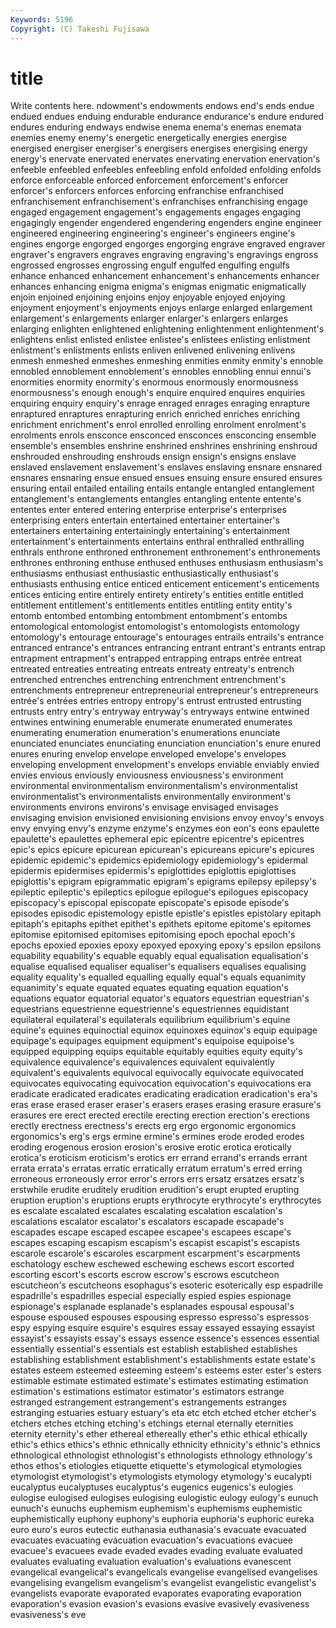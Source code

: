 ```yaml
---
Keywords: 5196 
Copyright: (C) Takeshi Fujisawa
---
```


# title

Write contents here.
ndowment's endowments
endows end's ends endue endued endues enduing endurable endurance endurance's
endure endured endures enduring endways endwise enema enema's enemas enemata
enemies enemy enemy's energetic energetically energies energise energised energiser energiser's
energisers energises energising energy energy's enervate enervated enervates enervating enervation
enervation's enfeeble enfeebled enfeebles enfeebling enfold enfolded enfolding enfolds enforce
enforceable enforced enforcement enforcement's enforcer enforcer's enforcers enforces enforcing enfranchise
enfranchised enfranchisement enfranchisement's enfranchises enfranchising engage engaged engagement engagement's engagements
engages engaging engagingly engender engendered engendering engenders engine engineer engineered
engineering engineering's engineer's engineers engine's engines engorge engorged engorges engorging
engrave engraved engraver engraver's engravers engraves engraving engraving's engravings engross
engrossed engrosses engrossing engulf engulfed engulfing engulfs enhance enhanced enhancement
enhancement's enhancements enhancer enhances enhancing enigma enigma's enigmas enigmatic enigmatically
enjoin enjoined enjoining enjoins enjoy enjoyable enjoyed enjoying enjoyment enjoyment's
enjoyments enjoys enlarge enlarged enlargement enlargement's enlargements enlarger enlarger's enlargers
enlarges enlarging enlighten enlightened enlightening enlightenment enlightenment's enlightens enlist enlisted
enlistee enlistee's enlistees enlisting enlistment enlistment's enlistments enlists enliven enlivened
enlivening enlivens enmesh enmeshed enmeshes enmeshing enmities enmity enmity's ennoble
ennobled ennoblement ennoblement's ennobles ennobling ennui ennui's enormities enormity enormity's
enormous enormously enormousness enormousness's enough enough's enquire enquired enquires enquiries
enquiring enquiry enquiry's enrage enraged enrages enraging enrapture enraptured enraptures
enrapturing enrich enriched enriches enriching enrichment enrichment's enrol enrolled enrolling
enrolment enrolment's enrolments enrols ensconce ensconced ensconces ensconcing ensemble ensemble's
ensembles enshrine enshrined enshrines enshrining enshroud enshrouded enshrouding enshrouds ensign
ensign's ensigns enslave enslaved enslavement enslavement's enslaves enslaving ensnare ensnared
ensnares ensnaring ensue ensued ensues ensuing ensure ensured ensures ensuring
entail entailed entailing entails entangle entangled entanglement entanglement's entanglements entangles
entangling entente entente's ententes enter entered entering enterprise enterprise's enterprises
enterprising enters entertain entertained entertainer entertainer's entertainers entertaining entertainingly entertaining's
entertainment entertainment's entertainments entertains enthral enthralled enthralling enthrals enthrone enthroned
enthronement enthronement's enthronements enthrones enthroning enthuse enthused enthuses enthusiasm enthusiasm's
enthusiasms enthusiast enthusiastic enthusiastically enthusiast's enthusiasts enthusing entice enticed enticement
enticement's enticements entices enticing entire entirely entirety entirety's entities entitle
entitled entitlement entitlement's entitlements entitles entitling entity entity's entomb entombed
entombing entombment entombment's entombs entomological entomologist entomologist's entomologists entomology entomology's
entourage entourage's entourages entrails entrails's entrance entranced entrance's entrances entrancing
entrant entrant's entrants entrap entrapment entrapment's entrapped entrapping entraps entrée
entreat entreated entreaties entreating entreats entreaty entreaty's entrench entrenched entrenches
entrenching entrenchment entrenchment's entrenchments entrepreneur entrepreneurial entrepreneur's entrepreneurs entrée's entrées
entries entropy entropy's entrust entrusted entrusting entrusts entry entry's entryway
entryway's entryways entwine entwined entwines entwining enumerable enumerate enumerated enumerates
enumerating enumeration enumeration's enumerations enunciate enunciated enunciates enunciating enunciation enunciation's
enure enured enures enuring envelop envelope enveloped envelope's envelopes enveloping
envelopment envelopment's envelops enviable enviably envied envies envious enviously enviousness
enviousness's environment environmental environmentalism environmentalism's environmentalist environmentalist's environmentalists environmentally environment's
environments environs environs's envisage envisaged envisages envisaging envision envisioned envisioning
envisions envoy envoy's envoys envy envying envy's enzyme enzyme's enzymes
eon eon's eons epaulette epaulette's epaulettes ephemeral epic epicentre epicentre's
epicentres epic's epics epicure epicurean epicurean's epicureans epicure's epicures epidemic
epidemic's epidemics epidemiology epidemiology's epidermal epidermis epidermises epidermis's epiglottides epiglottis
epiglottises epiglottis's epigram epigrammatic epigram's epigrams epilepsy epilepsy's epileptic epileptic's
epileptics epilogue epilogue's epilogues episcopacy episcopacy's episcopal episcopate episcopate's episode
episode's episodes episodic epistemology epistle epistle's epistles epistolary epitaph epitaph's
epitaphs epithet epithet's epithets epitome epitome's epitomes epitomise epitomised epitomises
epitomising epoch epochal epoch's epochs epoxied epoxies epoxy epoxyed epoxying
epoxy's epsilon epsilons equability equability's equable equably equal equalisation equalisation's
equalise equalised equaliser equaliser's equalisers equalises equalising equality equality's equalled
equalling equally equal's equals equanimity equanimity's equate equated equates equating
equation equation's equations equator equatorial equator's equators equestrian equestrian's equestrians
equestrienne equestrienne's equestriennes equidistant equilateral equilateral's equilaterals equilibrium equilibrium's equine
equine's equines equinoctial equinox equinoxes equinox's equip equipage equipage's equipages
equipment equipment's equipoise equipoise's equipped equipping equips equitable equitably equities
equity equity's equivalence equivalence's equivalences equivalent equivalently equivalent's equivalents equivocal
equivocally equivocate equivocated equivocates equivocating equivocation equivocation's equivocations era eradicate
eradicated eradicates eradicating eradication eradication's era's eras erase erased eraser
eraser's erasers erases erasing erasure erasure's erasures ere erect erected
erectile erecting erection erection's erections erectly erectness erectness's erects erg
ergo ergonomic ergonomics ergonomics's erg's ergs ermine ermine's ermines erode
eroded erodes eroding erogenous erosion erosion's erosive erotic erotica erotically
erotica's eroticism eroticism's erotics err errand errand's errands errant errata
errata's erratas erratic erratically erratum erratum's erred erring erroneous erroneously
error error's errors errs ersatz ersatzes ersatz's erstwhile erudite eruditely
erudition erudition's erupt erupted erupting eruption eruption's eruptions erupts erythrocyte
erythrocyte's erythrocytes es escalate escalated escalates escalating escalation escalation's escalations
escalator escalator's escalators escapade escapade's escapades escape escaped escapee escapee's
escapees escape's escapes escaping escapism escapism's escapist escapist's escapists escarole
escarole's escaroles escarpment escarpment's escarpments eschatology eschew eschewed eschewing eschews
escort escorted escorting escort's escorts escrow escrow's escrows escutcheon escutcheon's
escutcheons esophagus's esoteric esoterically esp espadrille espadrille's espadrilles especial especially
espied espies espionage espionage's esplanade esplanade's esplanades espousal espousal's espouse
espoused espouses espousing espresso espresso's espressos espy espying esquire esquire's
esquires essay essayed essaying essayist essayist's essayists essay's essays essence
essence's essences essential essentially essential's essentials est establish established establishes
establishing establishment establishment's establishments estate estate's estates esteem esteemed esteeming
esteem's esteems ester ester's esters estimable estimate estimated estimate's estimates
estimating estimation estimation's estimations estimator estimator's estimators estrange estranged estrangement
estrangement's estrangements estranges estranging estuaries estuary estuary's eta etc etch
etched etcher etcher's etchers etches etching etching's etchings eternal eternally
eternities eternity eternity's ether ethereal ethereally ether's ethic ethical ethically
ethic's ethics ethics's ethnic ethnically ethnicity ethnicity's ethnic's ethnics ethnological
ethnologist ethnologist's ethnologists ethnology ethnology's ethos ethos's etiologies etiquette etiquette's
etymological etymologies etymologist etymologist's etymologists etymology etymology's eucalypti eucalyptus eucalyptuses
eucalyptus's eugenics eugenics's eulogies eulogise eulogised eulogises eulogising eulogistic eulogy
eulogy's eunuch eunuch's eunuchs euphemism euphemism's euphemisms euphemistic euphemistically euphony
euphony's euphoria euphoria's euphoric eureka euro euro's euros eutectic euthanasia
euthanasia's evacuate evacuated evacuates evacuating evacuation evacuation's evacuations evacuee evacuee's
evacuees evade evaded evades evading evaluate evaluated evaluates evaluating evaluation
evaluation's evaluations evanescent evangelical evangelical's evangelicals evangelise evangelised evangelises evangelising
evangelism evangelism's evangelist evangelistic evangelist's evangelists evaporate evaporated evaporates evaporating
evaporation evaporation's evasion evasion's evasions evasive evasively evasiveness evasiveness's eve
